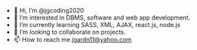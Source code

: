 - 👋 Hi, I’m @jgcoding2020
- 👀 I’m interested in DBMS, software and web app development.
- 🌱 I’m currently learning SASS, XML, AJAX, react.js, node.js
- 💞️ I’m looking to collaborate on projects.
- 📫 How to reach me jgardn11@yahoo.com

<!---
jgcoding2020/jgcoding2020 is a ✨ special ✨ repository because its `README.md` (this file) appears on your GitHub profile.
You can click the Preview link to take a look at your changes.
--->
